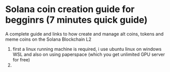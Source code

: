 # Solana coin creation guide for begginrs (7 minutes quick guide)
A complete guide and links to how create and manage alt coins, tokens and meme coins on the Solana Blockchain L2

1. first a linux running machine is required, i use ubuntu linux on windows WSL and also on using paperspace (which you get unlimited GPU server for free)
2. 
